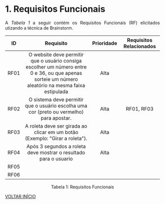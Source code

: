 # 1. Requisitos Funcionais

<p align="justify">A <i>Tabela 1</i> a seguir contém os Requisitos Funcionais (RF) elicitados utizando a técnica de Brainstorm.</p>

| ID   |                                 Requisito                                 | Prioridade | Requisitos Relacionados |
| :--: | :-----------------------------------------------------------------------: | :--------: | :---------: |
| RF01 | O website deve permitir que o usuário consiga escolher um número entre 0 e 36, ou que apenas sorteie um número aleatório na mesma faixa estipulada| Alta |   |
| RF02 | O sistema deve permitir que o usuário escolha uma cor (preto ou vermelho) para apostar.     |      Alta      |    	RF01, RF03         |
| RF03 | A roleta deve ser girada ao clicar em um botão (Exemplo: "Girar a roleta").                         | Alta |             |
| RF04 | Após 3 segundos a roleta deve mostrar o resultado para o usuario            | Alta           |             |
| RF05 |             |            |             |
| RF06 |             |            |             |


<div style="text-align: center">
<p>Tabela 1: Requisitos Funcionais</p>
</div>


<a href="../README.md">VOLTAR INÍCIO</a>

